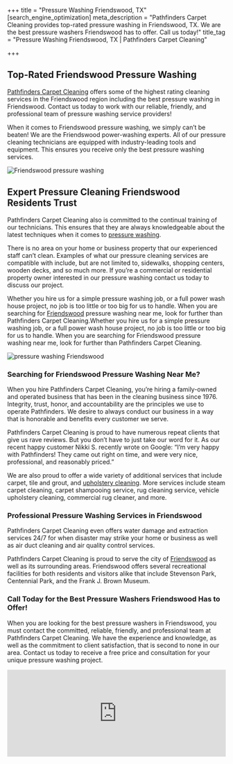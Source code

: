 +++
title = "Pressure Washing Friendswood, TX"
[search_engine_optimization]
meta_description = "Pathfinders Carpet Cleaning provides top-rated pressure washing in Friendswood, TX. We are the best pressure washers Friendswood has to offer. Call us today!"
title_tag = "Pressure Washing Friendswood, TX | Pathfinders Carpet Cleaning"

+++
## Top-Rated Friendswood Pressure Washing

[Pathfinders Carpet Cleaning](https://www.pathfinderscarpetcleaning.com/) offers some of the highest rating cleaning services in the Friendswood region including the best pressure washing in Friendswood. Contact us today to work with our reliable, friendly, and professional team of pressure washing service providers!

When it comes to Friendswood pressure washing, we simply can’t be beaten! We are the Friendswood power-washing experts. All of our pressure cleaning technicians are equipped with industry-leading tools and equipment. This ensures you receive only the best pressure washing services.

![Friendswood pressure washing](/uploads/friendswood-pressure-washing.jpg "Friendswood Pressure Washing")

## Expert Pressure Cleaning Friendswood Residents Trust

Pathfinders Carpet Cleaning also is committed to the continual training of our technicians. This ensures that they are always knowledgeable about the latest techniques when it comes to [pressure washing](https://www.pathfinderscarpetcleaning.com/services/pressure-washing/).

There is no area on your home or business property that our experienced staff can’t clean. Examples of what our pressure cleaning services are compatible with include, but are not limited to, sidewalks, shopping centers, wooden decks, and so much more. If you’re a commercial or residential property owner interested in our pressure washing contact us today to discuss our project. 

Whether you hire us for a simple pressure washing job, or a full power wash house project, no job is too little or too big for us to handle. When you are searching for [Friendswood](https://www.ci.friendswood.tx.us/) pressure washing near me, look for further than Pathfinders Carpet Cleaning.Whether you hire us for a simple pressure washing job, or a full power wash house project, no job is too little or too big for us to handle. When you are searching for Friendswood pressure washing near me, look for further than Pathfinders Carpet Cleaning.

![pressure washing Friendswood](/uploads/pressure-washing-friendswood.jpg "Pressure Washing Friendswood")

### Searching for Friendswood Pressure Washing Near Me?

When you hire Pathfinders Carpet Cleaning, you’re hiring a family-owned and operated business that has been in the cleaning business since 1976. Integrity, trust, honor, and accountability are the principles we use to operate Pathfinders. We desire to always conduct our business in a way that is honorable and benefits every customer we serve.

Pathfinders Carpet Cleaning is proud to have numerous repeat clients that give us rave reviews. But you don’t have to just take our word for it. As our recent happy customer Nikki S. recently wrote on Google: “I’m very happy with Pathfinders! They came out right on time, and were very nice, professional, and reasonably priced.”

We are also proud to offer a wide variety of additional services that include carpet, tile and grout, and [upholstery cleaning](https://www.pathfinderscarpetcleaning.com/services/carpet-upholstery/). More services include steam carpet cleaning, carpet shampooing service, rug cleaning service, vehicle upholstery cleaning, commercial rug cleaner, and more.

### Professional Pressure Washing Services in Friendswood

Pathfinders Carpet Cleaning even offers water damage and extraction services 24/7 for when disaster may strike your home or business as well as air duct cleaning and air quality control services. 

Pathfinders Carpet Cleaning is proud to serve the city of [Friendswood](https://www.bestplaces.net/city/texas/friendswood) as well as its surrounding areas. Friendswood offers several recreational facilities for both residents and visitors alike that include Stevenson Park, Centennial Park, and the Frank J. Brown Museum.

### Call Today for the Best Pressure Washers Friendswood Has to Offer!

When you are looking for the best pressure washers in Friendswood, you must contact the committed, reliable, friendly, and professional team at Pathfinders Carpet Cleaning. We have the experience and knowledge, as well as the commitment to client satisfaction, that is second to none in our area. Contact us today to receive a free price and consultation for your unique pressure washing project.

<iframe src="https://www.google.com/maps/embed?pb=!1m18!1m12!1m3!1d111106.66655298551!2d-95.26004119385401!3d29.513930197075382!2m3!1f0!2f0!3f0!3m2!1i1024!2i768!4f13.1!3m3!1m2!1s0x86408ff668e6975f%3A0x95ffb1cfe5ee6acc!2sFriendswood%2C%20TX!5e0!3m2!1sen!2sus!4v1634134242188!5m2!1sen!2sus" width="100%" height="200" style="border:0;" allowfullscreen="" loading="lazy"></iframe>